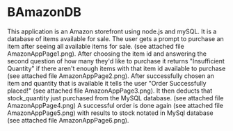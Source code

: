 # BAmazonDB

This application is an Amazon storefront using node.js and mySQL.  It is a database of items available for sale.  The user gets a prompt to purchase an item after seeing all available items for sale.  (see attached file AmazonAppPage1.png).  After choosing the item id and answering the second question of how many they'd like to purchase it returns "Insufficient Quantity" if there aren't enough items with that item id available to purchase (see attached file AmazonAppPage2.png).  After successfully chosen an item and quantity that is available it tells the user "Order Successfully placed!" (see attached file AmazonAppPage3.png).  It then deducts that stock_quantity just purchased from the MySQL database.  (see attached file AmazonAppPage4.png) A successful order is done again (see attached file AmazonAppPage5.png) with results to stock notated in MySql database (see attached file AmazonAppPage6.png).
